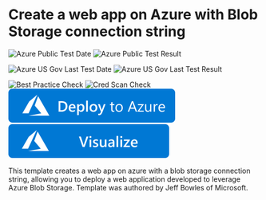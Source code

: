 # Create a web app on Azure with Blob Storage connection string

![Azure Public Test Date](https://azurequickstartsservice.blob.core.windows.net/badges/201-web-app-blob-connection/PublicLastTestDate.svg)
![Azure Public Test Result](https://azurequickstartsservice.blob.core.windows.net/badges/201-web-app-blob-connection/PublicDeployment.svg)

![Azure US Gov Last Test Date](https://azurequickstartsservice.blob.core.windows.net/badges/201-web-app-blob-connection/FairfaxLastTestDate.svg)
![Azure US Gov Last Test Result](https://azurequickstartsservice.blob.core.windows.net/badges/201-web-app-blob-connection/FairfaxDeployment.svg)

![Best Practice Check](https://azurequickstartsservice.blob.core.windows.net/badges/201-web-app-blob-connection/BestPracticeResult.svg)
![Cred Scan Check](https://azurequickstartsservice.blob.core.windows.net/badges/201-web-app-blob-connection/CredScanResult.svg)
[![Deploy To Azure](https://raw.githubusercontent.com/Azure/azure-quickstart-templates/master/1-CONTRIBUTION-GUIDE/images/deploytoazure.svg?sanitize=true)]("https://portal.azure.com/#create/Microsoft.Template/uri/https%3A%2F%2Fraw.githubusercontent.com%2FAzure%2Fazure-quickstart-templates%2Fmaster%2F201-web-app-blob-connection%2Fazuredeploy.json")
[![Visualize](https://raw.githubusercontent.com/Azure/azure-quickstart-templates/master/1-CONTRIBUTION-GUIDE/images/visualizebutton.svg?sanitize=true)]("http://armviz.io/#/?load=https%3A%2F%2Fraw.githubusercontent.com%2FAzure%2Fazure-quickstart-templates%2Fmaster%2F201-web-app-blob-connection%2Fazuredeploy.json")

This template creates a web app on azure with a blob storage connection string,
allowing you to deploy a web application developed to leverage Azure Blob
Storage. Template was authored by Jeff Bowles of Microsoft.
